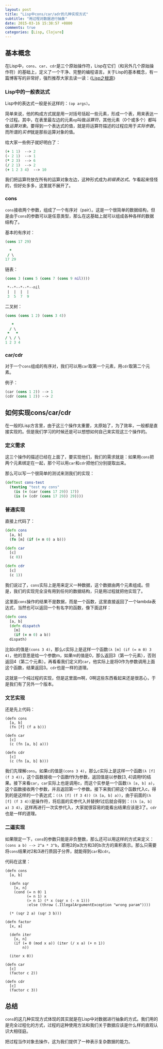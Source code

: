 ```yaml
---
layout: post
title: "Lisp中cons/car/adr的几种实现方式"
subtitle: "用过程对数据进行抽象"
date: 2015-03-16 15:38:57 +0800
comments: true
categories: [Lisp, Clojure]
---
```

## 基本概念

在Lisp中，`cons`、`car`、`cdr`是三个原始操作符，Lisp在它们（和另外几个原始操作符）的基础上，定义了一个干净、完整的编程语言。关于Lisp的基本概念，有一篇博客写的非常好，强烈推荐大家去读一读：《[Lisp之根源](http://daiyuwen.freeshell.org/gb/rol/roots_of_lisp.html)》

<!--more -->

### Lisp中的一般表达式

Lisp中的表达式一般是长这样的：`(op args)`。

简单来说，他的构成方式就是用一对括号括起一些元素，形成一个表，用来表达一个过程。其中，在表里最左边的元素`op`叫做*运算符*，其他元素（0个或多个）都叫做*运算对象*。要得到一个表达式的值，就是将运算符描述的过程应用于*实际参数*，而所谓的*实参*就是那些运算对象的值。

给大家一些例子就好明白了：

``` clojure lisp expressions
(+ 1 1)  --> 2
(- 2 1)  --> 1
(* 2 3)  --> 6
(/ 2 1)  --> 2
(+ 1 2 3 4)  --> 10
```

我们把运算符放在所有的运算对象左边，这种形式成为*前缀表达式*。乍看起来怪怪的，但好处多多，这里就不展开了。

### cons

`cons`接收两个参数，组成了一个有序对（pair）。这是一个很简单的数据结构，但是由于`cons`的参数可以是任意类型，那么在这基础上就可以组成各种各样的数据结构了。

基本的有序对：

``` clojure pair
(cons 17 29)

  *
 / \
17 29

```

链表：

``` clojure list
(cons 3 (cons 5 (cons 7 (cons 9 nil))))

 *--*--*--*--nil
 |  |  |  |
 3  5  7  9
```

二叉树：

``` clojure tree
(cons (cons 1 2) (cons 3 4))

   *
  / \
 *   *
/ \ / \
1 2 3 4
```

### car/cdr

对于一个`cons`组成的有序对，我们可以用`car`取第一个元素，用`cdr`取第二个元素。

例子：

``` clojure car & cdr
(car (cons 1 2)) --> 1
(cdr (cons 1 2)) --> 2
```

## 如何实现cons/car/cdr

在一般的Lisp方言里，由于这三个操作太重要，太原始了，为了效率，一般都是直接实现的。但是我们学习的时候还是可以想想如何自己来实现这三个操作的。

### 定义需求

这三个操作的描述已经在上面了，要实现他们，我们的需求就是：如果用`cons`把两个元素绑定在一起，那个可以用`car`和`cdr`把他们分别提取出来。

那么可以写一个很简单的测试来测我们的实现：

``` clojure cons_test.clj
(deftest cons-test
  (testing "test my cons"
    (is (= (car (cons 17 29)) 17))
    (is (= (cdr (cons 17 29)) 29))))
```

### 普通实现

直接上代码了：

``` clojure cons.clj
(defn cons
  [a, b]
  (fn [m] (if (= m 0) a b)))

(defn car
  [c]
  (c 0))

(defn cdr
  [c]
  (c 1))
```

我们说过了，`cons`实际上是用来定义一种数据，这个数据由两个元素组成。但是，我们的实现完全没有用到任何的数据结构，只是用过程就把他实现了。

这里面`cons`操作的结果不是数据，而是一个函数，这里直接返回了一个lambda表达式，当然也可以返回一个有名字的函数，像下面这样：

``` clojure cons.clj
(defn cons
  [a, b]
  (defn dispatch
    [m]
    (if (= m 0) a b))
  dispath)
```

比如c的值是`(cons 3 4)`，那么c实际上是这样一个函数`(λ [m] (if (= m 0) 3 4)`，他的意思是给一个参数m，如果m的值是0，那么返回3（第一个元素），否则返回4（第二个元素）。再看看我们定义的`car`，他实际上是将0作为参数调用上面这个函数，结果返回3。`cdr`也是一样的道理。

这就是一个纯过程的实现，但是这里面m啊，0啊这些东西看起来还是很恶心，于是我们有了另外一个版本。

### 文艺实现

还是先上代码：

```
(defn cons
  [a, b]
  (fn [f] (f a b)))

(defn car
  [c]
  (c (fn [a, b] a)))

(defn cdr
  [c]
  (c (fn [a, b] b)))
```

我们先理解`cons`。如果c的值是`(cons 3 4)`，那么c实际上是这样一个函数`(λ [f] (f 3 4))`，这个函数接收一个函数f作为参数，返回值是以参数[3, 4]调用f的结果。接下来看`car`，`car`实际上也是调用c，而这个实参是一个函数`(λ [a, b] a)`，这个函数接收两个参数，并且返回第一个参数。接下来我们把这个函数代入c，得到的是这样的一个表达式：`((λ [f] (f 3 4)) (λ [a, b] a))`，由于前面的`(λ [f] (f 3 4))`是操作符，将后面的实参代入并替换f过后就会得到：`((λ [a, b] a) 3 4)`，这样再进行一次实参代入，大家就很容易的能看出结果应该是3了。`cdr`也是一样的道理。

### 二逼实现

如果限定一下，`cons`的参数只能是非负整数，那么还可以用这样的方式来定义：`(cons a b) --> 2^a * 3^b`，即用2的a次方和3的b次方的乘积表示。那么只需要将`cons`结果对2和3进行质因子分界，就能得到`car`和`cdr`。

代码在这里：

```
(defn cons
  [a, b]

  (defn sqr
    [x, n]
    (cond (= n 0) 1
          (= n 1) x
          (> n 1) (* x (sqr x (- n 1)))
          :else (throw (.IllegalArgumentException "wrong param"))))

  (* (sqr 2 a) (sqr 3 b)))

(defn factor
  [x, a]

  (defn iter
    [x, n]
    (if (= 0 (mod x a)) (iter (/ x a) (+ n 1))
        n))

  (iter x 0))

(defn car
  [c]
  (factor c 2))

(defn cdr
  [c]
  (factor c 3))
```

## 总结

`cons`的这几种实现方式体现的其实就是在Lisp中对数据进行抽象的方式。我们用的是完全过程化的方式，过程的这种使用方法和我们关于数据应该是什么样的直观认识大相径庭。

把过程当作对象去操作，这为我们提供了一种表示复杂数据的能力。
